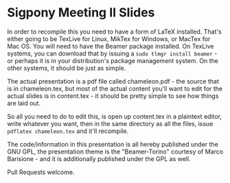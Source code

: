 Sigpony Meeting II Slides
=========

In order to recompile this you need to have a form of LaTeX installed. That's either going to be TexLive for Linux, MikTex for Windows, or MacTex for Mac OS. You will need to have the Beamer package installed. On TexLive systems, you can download that by issuing a `sudo tlmgr install beamer` - or perhaps it is in your distribution's package management system. On the other systems, it should be just as simple. 

The actual presentation is a pdf file called chameleon.pdf - the source that is in chameleon.tex, but most of the actual content you'll want to edit for the actual slides is in content.tex - it should be pretty simple to see how things are laid out.

So all you need to do to edit this, is open up content.tex in a plaintext editor, write whatever you want, then in the same directory as all the files, issue `pdflatex chameleon.tex` and it'll recompile.

The code/information in this presentation is all hereby published under the GNU GPL, the presentation theme is the "Beamer-Torino" courtesy of Marco Barisione - and it is additionally published under the GPL as well. 

Pull Requests welcome.
